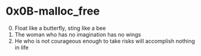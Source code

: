 <h1>0x0B-malloc_free</h1>

00. Float like a butterfly, sting like a bee<br>
01. The woman who has no imagination has no wings<br>
02. He who is not courageous enough to take risks will accomplish nothing in life<br>
